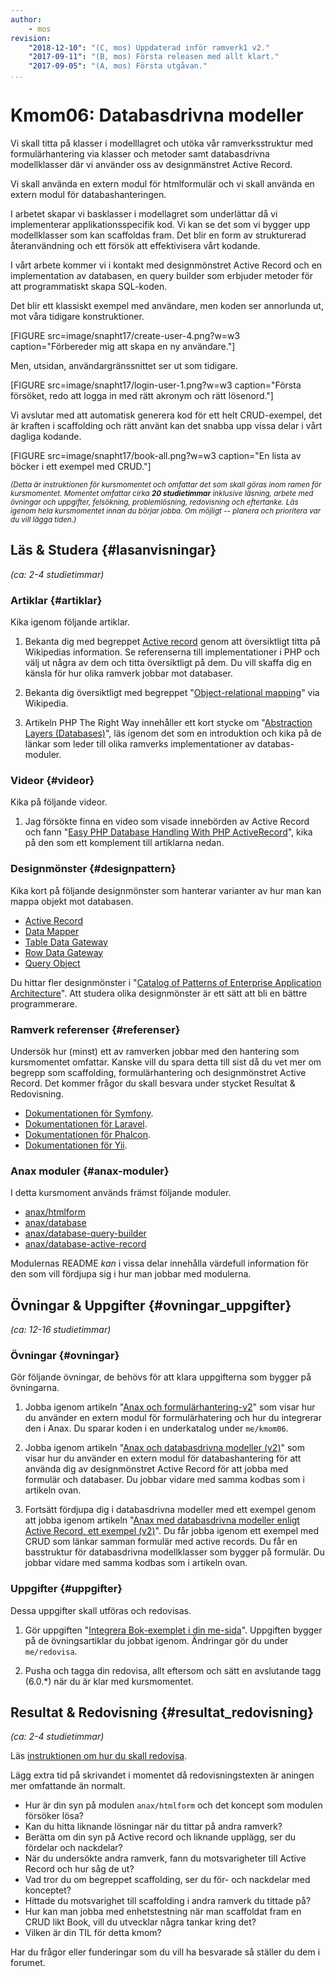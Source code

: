```yaml
---
author:
    - mos
revision:
    "2018-12-10": "(C, mos) Uppdaterad inför ramverk1 v2."
    "2017-09-11": "(B, mos) Första releasen med allt klart."
    "2017-09-05": "(A, mos) Första utgåvan."
...
```

Kmom06: Databasdrivna modeller
==================================

Vi skall titta på klasser i modelllagret och utöka vår ramverksstruktur med formulärhantering via klasser och metoder samt databasdrivna modellklasser där vi använder oss av designmänstret Active Record.

Vi skall använda en extern modul för htmlformulär och vi skall använda en extern modul för databashanteringen.

I arbetet skapar vi basklasser i modellagret som underlättar då vi implementerar applikationsspecifik kod. Vi kan se det som vi bygger upp modellklasser som kan scaffoldas fram. Det blir en form av strukturerad återanvändning och ett försök att effektivisera vårt kodande.

I vårt arbete kommer vi i kontakt med designmönstret Active Record och en implementation av databasen, en query builder som erbjuder metoder för att programmatiskt skapa SQL-koden.

<!--more-->

Det blir ett klassiskt exempel med användare, men koden ser annorlunda ut, mot våra tidigare konstruktioner.

[FIGURE src=image/snapht17/create-user-4.png?w=w3 caption="Förbereder mig att skapa en ny användare."]

Men, utsidan, användargränssnittet ser ut som tidigare.

[FIGURE src=image/snapht17/login-user-1.png?w=w3 caption="Första försöket, redo att logga in med rätt akronym och rätt lösenord."]

Vi avslutar med att automatisk generera kod för ett helt CRUD-exempel, det är kraften i scaffolding och rätt använt kan det snabba upp vissa delar i vårt dagliga kodande.

[FIGURE src=image/snapht17/book-all.png?w=w3 caption="En lista av böcker i ett exempel med CRUD."]

<small><i>(Detta är instruktionen för kursmomentet och omfattar det som skall göras inom ramen för kursmomentet. Momentet omfattar cirka **20 studietimmar** inklusive läsning, arbete med övningar och uppgifter, felsökning, problemlösning, redovisning och eftertanke. Läs igenom hela kursmomentet innan du börjar jobba. Om möjligt -- planera och prioritera var du vill lägga tiden.)</i></small>



Läs & Studera  {#lasanvisningar}
---------------------------------

*(ca: 2-4 studietimmar)*



### Artiklar {#artiklar}

Kika igenom följande artiklar.

1. Bekanta dig med begreppet [Active record](https://en.wikipedia.org/wiki/Active_record_pattern) genom att översiktligt titta på Wikipedias information. Se referenserna till implementationer i PHP och välj ut några av dem och titta översiktligt på dem. Du vill skaffa dig en känsla för hur olika ramverk jobbar mot databaser.

1. Bekanta dig översiktligt med begreppet "[Object-relational mapping](https://en.wikipedia.org/wiki/Object-relational_mapping)" via Wikipedia. 

1. Artikeln PHP The Right Way innehåller ett kort stycke om "[Abstraction Layers (Databases)](http://www.phptherightway.com/#databases_abstraction_layers)", läs igenom det som en introduktion och kika på de länkar som leder till olika ramverks implementationer av databas-moduler.



### Videor {#videor}

Kika på följande videor.

1. Jag försökte finna en video som visade innebörden av Active Record och fann "[Easy PHP Database Handling With PHP ActiveRecord](https://www.youtube.com/watch?v=9Oau7fLiq7Y)", kika på den som ett komplement till artiklarna nedan.



### Designmönster {#designpattern}

Kika kort på följande designmönster som hanterar varianter av hur man kan mappa objekt mot databasen.

* [Active Record](https://www.martinfowler.com/eaaCatalog/activeRecord.html)
* [Data Mapper](https://martinfowler.com/eaaCatalog/dataMapper.html)
* [Table Data Gateway](https://martinfowler.com/eaaCatalog/tableDataGateway.html)
* [Row Data Gateway](https://martinfowler.com/eaaCatalog/rowDataGateway.html)
* [Query Object](https://martinfowler.com/eaaCatalog/queryObject.html)

Du hittar fler designmönster i "[Catalog of Patterns of Enterprise Application Architecture](https://martinfowler.com/eaaCatalog/index.html)". Att studera olika designmönster är ett sätt att bli en bättre programmerare.



### Ramverk referenser {#referenser}

Undersök hur (minst) ett av ramverken jobbar med den hantering som kursmomentet omfattar. Kanske vill du spara detta till sist då du vet mer om begrepp som scaffolding, formulärhantering och designmönstret Active Record. Det kommer frågor du skall besvara under stycket Resultat & Redovisning.

* [Dokumentationen för Symfony](https://symfony.com/doc/current/).
* [Dokumentationen för Laravel](https://laravel.com/docs/5.7).
* [Dokumentationen för Phalcon](https://docs.phalconphp.com/en/).
* [Dokumentationen för Yii](https://www.yiiframework.com/doc/guide/2.0/en).



### Anax moduler {#anax-moduler}

I detta kursmoment används främst följande moduler.

* [anax/htmlform](https://github.com/canax/htmlform)
* [anax/database](https://github.com/canax/database)
* [anax/database-query-builder](https://github.com/canax/database-query-builder)
* [anax/database-active-record](https://github.com/canax/database-active-record)

Modulernas README _kan_ i vissa delar innehålla värdefull information för den som vill fördjupa sig i hur man jobbar med modulerna.



Övningar & Uppgifter  {#ovningar_uppgifter}
-------------------------------------------

*(ca: 12-16 studietimmar)*



### Övningar {#ovningar}

Gör följande övningar, de behövs för att klara uppgifterna som bygger på övningarna.

1. Jobba igenom artikeln "[Anax och formulärhantering-v2](kunskap/anax-och-formularhantering-v2)" som visar hur du använder en extern modul för formulärhatering och hur du integrerar den i Anax. Du sparar koden i en underkatalog under `me/kmom06`.

1. Jobba igenom artikeln "[Anax och databasdrivna modeller (v2)](kunskap/anax-och-databasdrivna-modeller-v2)" som visar hur du använder en extern modul för databashantering för att använda dig av designmönstret Active Record för att jobba med formulär och databaser. Du jobbar vidare med samma kodbas som i artikeln ovan.

1. Fortsätt fördjupa dig i databasdrivna modeller med ett exempel genom att jobba igenom artikeln "[Anax med databasdrivna modeller enligt Active Record, ett exempel (v2)](kunskap/anax-med-databasdrivna-modeller-enligt-active-record-ett-exempel-v2)". Du får jobba igenom ett exempel med CRUD som länkar samman formulär med active records. Du får en basstruktur för databasdrivna modellklasser som bygger på formulär. Du jobbar vidare med samma kodbas som i artikeln ovan.



### Uppgifter {#uppgifter}

Dessa uppgifter skall utföras och redovisas.

1. Gör uppgiften "[Integrera Bok-exemplet i din me-sida](uppgift/integrera-bok-exempel-i-din-me-sida)". Uppgiften bygger på de övningsartiklar du jobbat igenom. Ändringar gör du under `me/redovisa`.

1. Pusha och tagga din redovisa, allt eftersom och sätt en avslutande tagg (6.0.\*) när du är klar med kursmomentet.

<!--
1. Gör uppgiften "[Kommentarssystem med användare](uppgift/kommentarssystem-med-anvandare)". Bygg vidare på ditt kommentarssystem och se till att integrera med användare. Spara koden under `me/anax`.
-->

<!--
1. Skriv gruppvis en artikel om ["Active record"](uppgift/skriv-artikel-om-active-record) (eller ORM, bra eller dåligt). Spara artikeln i din me-sida.
-->



Resultat & Redovisning  {#resultat_redovisning}
-----------------------------------------------

*(ca: 2-4 studietimmar)*

Läs [instruktionen om hur du skall redovisa](./../redovisa).

Lägg extra tid på skrivandet i momentet då redovisningstexten är aningen mer omfattande än normalt.

* Hur är din syn på modulen `anax/htmlform` och det koncept som modulen försöker lösa?
* Kan du hitta liknande lösningar när du tittar på andra ramverk?
* Berätta om din syn på Active record och liknande upplägg, ser du fördelar och nackdelar?
* När du undersökte andra ramverk, fann du motsvarigheter till Active Record och hur såg de ut?
* Vad tror du om begreppet scaffolding, ser du för- och nackdelar med konceptet?
* Hittade du motsvarighet till scaffolding i andra ramverk du tittade på?
* Hur kan man jobba med enhetstestning när man scaffoldat fram en CRUD likt Book, vill du utvecklar några tankar kring det?
* Vilken är din TIL för detta kmom?

Har du frågor eller funderingar som du vill ha besvarade så ställer du dem i forumet.
